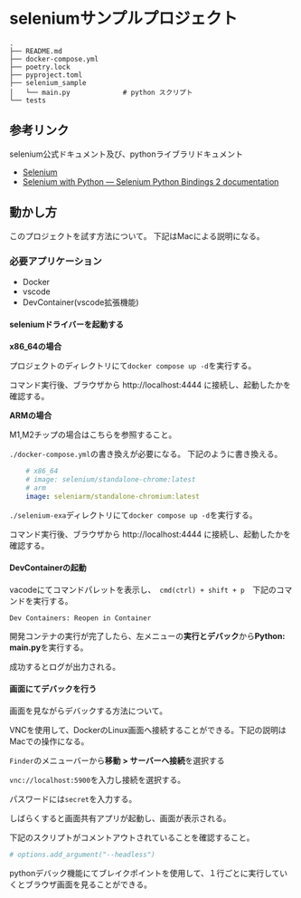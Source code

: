 # seleniumサンプルプロジェクト

```text
.
├── README.md
├── docker-compose.yml
├── poetry.lock
├── pyproject.toml
├── selenium_sample
│   └── main.py             # python スクリプト
└── tests
```

## 参考リンク

selenium公式ドキュメント及び、pythonライブラリドキュメント

- [Selenium](https://www.selenium.dev/ja/)
- [Selenium with Python — Selenium Python Bindings 2 documentation](https://selenium-python.readthedocs.io/)

## 動かし方

このプロジェクトを試す方法について。
下記はMacによる説明になる。

### 必要アプリケーション

- Docker
- vscode
- DevContainer(vscode拡張機能)

#### seleniumドライバーを起動する

**x86_64の場合**

プロジェクトのディレクトリにて`docker compose up -d`を実行する。

コマンド実行後、ブラウザから http://localhost:4444 に接続し、起動したかを確認する。

**ARMの場合**

M1,M2チップの場合はこちらを参照すること。

`./docker-compose.yml`の書き換えが必要になる。
下記のように書き換える。

```yaml
    # x86_64
    # image: selenium/standalone-chrome:latest
    # arm
    image: seleniarm/standalone-chromium:latest
```

`./selenium-exa`ディレクトリにて`docker compose up -d`を実行する。

コマンド実行後、ブラウザから http://localhost:4444 に接続し、起動したかを確認する。

#### DevContainerの起動

vacodeにてコマンドパレットを表示し、　`cmd(ctrl) + shift + p`　下記のコマンドを実行する。

`Dev Containers: Reopen in Container`

開発コンテナの実行が完了したら、左メニューの**実行とデバック**から**Python: main.py**を実行する。

成功するとログが出力される。

#### 画面にてデバックを行う

画面を見ながらデバックする方法について。

VNCを使用して、DockerのLinux画面へ接続することができる。下記の説明はMacでの操作になる。

`Finder`のメニューバーから**移動 > サーバーへ接続**を選択する

`vnc://localhost:5900`を入力し接続を選択する。

パスワードには`secret`を入力する。

しばらくすると画面共有アプリが起動し、画面が表示される。

下記のスクリプトがコメントアウトされていることを確認すること。

```python
# options.add_argument("--headless")
```

pythonデバック機能にてブレイクポイントを使用して、１行ごとに実行していくとブラウザ画面を見ることができる。
